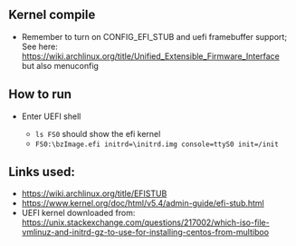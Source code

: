 ## Kernel compile

- Remember to turn on CONFIG_EFI_STUB and uefi framebuffer support; See here:
  https://wiki.archlinux.org/title/Unified_Extensible_Firmware_Interface but
  also menuconfig

## How to run

- Enter UEFI shell

  - `ls FS0` should show the efi kernel
  - `FS0:\bzImage.efi initrd=\initrd.img console=ttyS0 init=/init`

## Links used:

- https://wiki.archlinux.org/title/EFISTUB
- https://www.kernel.org/doc/html/v5.4/admin-guide/efi-stub.html
- UEFI kernel downloaded from:
  https://unix.stackexchange.com/questions/217002/which-iso-file-vmlinuz-and-initrd-gz-to-use-for-installing-centos-from-multiboo
